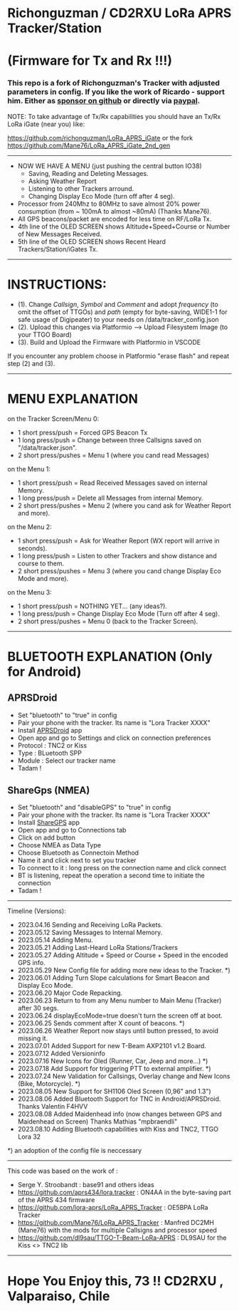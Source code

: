 # Richonguzman / CD2RXU LoRa APRS Tracker/Station
# (Firmware for Tx and Rx !!!)

### This repo is a fork of Richonguzman's Tracker with adjusted parameters in config. If you like the work of Ricardo - support him. Either as <a href="https://github.com/sponsors/richonguzman" target="_blank">sponsor on github</a> or directly via <a href="http://paypal.me/richonguzman" target="_blank">paypal</a>.

NOTE: To take advantage of Tx/Rx capabilities you should have an Tx/Rx LoRa iGate (near you) like:

https://github.com/richonguzman/LoRa_APRS_iGate or the fork https://github.com/Mane76/LoRa_APRS_iGate_2nd_gen

____________________________________________________
- NOW WE HAVE A MENU (just pushing the central button IO38)
    - Saving, Reading and Deleting Messages.
    - Asking Weather Report
    - Listening to other Trackers arround.
    - Changing Display Eco Mode (turn off after 4 seg).
- Processor from 240Mhz to 80MHz to save almost 20% power consumption (from ~ 100mA to almost ~80mA) (Thanks Mane76).
- All GPS beacons/packet are encoded for less time on RF/LoRa Tx.
- 4th line of the OLED SCREEN shows Altitude+Speed+Course or Number of New Messages Received.
- 5th line of the OLED SCREEN shows Recent Heard Trackers/Station/iGates Tx.
____________________________________________________

# INSTRUCTIONS:
- (1). Change _Callsign_, _Symbol_ and _Comment_ and adopt _frequency_ (to omit the offset of TTGOs) and _path_ (empty for byte-saving, WIDE1-1 for safe usage of Digipeater) to your needs on /data/tracker_config.json
- (2). Upload this changes via Platformio --> Upload Filesystem Image (to your TTGO Board)
- (3). Build and Upload the Firmware with Platformio in VSCODE

If you encounter any problem choose in Platformio "erase flash" and repeat step (2) and (3).

____________________________________________________

# MENU EXPLANATION

on the Tracker Screen/Menu 0:
- 1 short press/push   = Forced GPS Beacon Tx
- 1 long press/push    = Change between three Callsigns saved on "/data/tracker.json".
- 2 short press/pushes = Menu 1 (where you cand read Messages)

on the Menu 1:
- 1 short press/push   = Read Received Messages saved on internal Memory.
- 1 long press/push    = Delete all Messages from internal Memory.
- 2 short press/pushes = Menu 2 (where you cand ask for Weather Report and more).

on the Menu 2:
- 1 short press/push   = Ask for Weather Report (WX report will arrive in seconds).
- 1 long press/push    = Listen to other Trackers and show distance and course to them.
- 2 short press/pushes = Menu 3 (where you cand change Display Eco Mode and more).

on the Menu 3:
- 1 short press/push   = NOTHING YET... (any ideas?).
- 1 long press/push    = Change Display Eco Mode (Turn off after 4 seg).
- 2 short press/pushes = Menu 0 (back to the Tracker Screen).

____________________________________________________

# BLUETOOTH EXPLANATION (**Only for Android**)

## APRSDroid

- Set "bluetooth" to "true" in config
- Pair your phone with the tracker. Its name is "Lora Tracker XXXX"
- Install [APRSDroid](https://aprsdroid.org/) app
- Open app and go to Settings and click on connection preferences
- Protocol : TNC2 or Kiss
- Type : BLuetooth SPP
- Module : Select our tracker name
- Tadam !

## ShareGps (NMEA)

- Set "bluetooth" and "disableGPS" to "true" in config
- Pair your phone with the tracker. Its name is "Lora Tracker XXXX"
- Install [ShareGPS](https://play.google.com/store/apps/details?id=com.jillybunch.shareGPS&pcampaignid=web_share) app
- Open app and go to Connections tab
- Click on add button
- Choose NMEA as Data Type
- Choose Bluetooth as Connectoin Method
- Name it and click next to set you tracker
- To connect to it : long press on the connection name and click connect
- BT is listening, repeat the operation a second time to initiate the connection
- Tadam !

____________________________________________________
Timeline (Versions):
- 2023.04.16 Sending and Receiving LoRa Packets.
- 2023.05.12 Saving Messages to Internal Memory.
- 2023.05.14 Adding Menu.
- 2023.05.21 Adding Last-Heard LoRa Stations/Trackers
- 2023.05.27 Adding Altitude + Speed or Course + Speed in the encoded GPS info.
- 2023.05.29 New Config file for adding more new ideas to the Tracker. *)
- 2023.06.01 Adding Turn Slope calculations for Smart Beacon and Display Eco Mode.
- 2023.06.20 Major Code Repacking.
- 2023.06.23 Return to from any Menu number to Main Menu (Tracker) after 30 segs.
- 2023.06.24 displayEcoMode=true doesn't turn the screen off at boot.
- 2023.06.25 Sends comment after X count of beacons. *)
- 2023.06.26 Weather Report now stays until button pressed, to avoid missing it.
- 2023.07.01 Added Support for new T-Beam AXP2101 v1.2 Board.
- 2023.07.12 Added Versioninfo
- 2023.07.16 New Icons for Oled (Runner, Car, Jeep and more...) *)
- 2023.07.18 Add Support for triggering PTT to external amplifier. *)
- 2023.07.24 New Validation for Callsings, Overlay change and New Icons (Bike, Motorcycle). *)
- 2023.08.05 New Support for SH1106 Oled Screen (0,96" and 1.3")
- 2023.08.06 Added Bluetooth Support for TNC in Android/APRSDroid. Thanks Valentin F4HVV
- 2023.08.08 Added Maidenhead info (now changes between GPS and Maidenhead on Screen) Thanks Mathias "mpbraendli"
- 2023.08.10 Adding Bluetooth capabilities with Kiss and TNC2, TTGO Lora 32

*) an adoption of the config file is neccessary

____________________________________________________
This code was based on the work of :
- Serge Y. Stroobandt : base91 and others ideas
- https://github.com/aprs434/lora.tracker : ON4AA in the byte-saving part of the APRS 434 firmware
- https://github.com/lora-aprs/LoRa_APRS_Tracker : OE5BPA LoRa Tracker
- https://github.com/Mane76/LoRa_APRS_Tracker : Manfred DC2MH (Mane76) with the mods for multiple Callsigns and processor speed
- https://github.com/dl9sau/TTGO-T-Beam-LoRa-APRS : DL9SAU for the Kiss <> TNC2 lib
____________________________________________________

# Hope You Enjoy this, 73 !!  CD2RXU , Valparaiso, Chile
